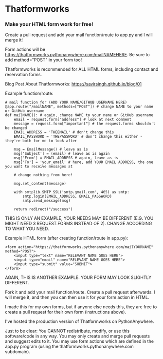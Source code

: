 # Thatformworks
### Make your HTML form work for free!

Create a pull request and add your mail function/route to app.py and I will merge it!

Form actions will be https://thatformworks.pythonanywhere.com/mailNAMEHERE.
Be sure to add method="POST" in your form too!

Thatformworks is recommended for ALL HTML forms, including contact and reservation forms.

Blog Post About Thatformworks: https://savirsingh.github.io/blog/01

Example function/route:
```
# mail function for (ADD YOUR NAME/GITHUB USERNAME HERE)
@app.route("/mailNAME", methods=["POST"]) # change NAME to your name or GitHub username
def mailNAME(): # again, change NAME to your name or GitHub username
    email = request.form["address"] # look at next comment
    message = request.form["important"] # the request.forms shouldn't be changed
    EMAIL_ADDRESS = 'THEEMAIL' # don't change this
    EMAIL_PASSWORD = 'THEPASSWORD' # don't change this either - they're both for me to look after
    
    msg = EmailMessage() # leave as is
    msg['Subject'] = (email) # leave as is again
    msg['From'] = EMAIL_ADDRESS # again, leave as is
    msg['To'] = 'your_email' # here, add YOUR EMAIL ADDRESS, the one you want to receive messages at
    
    # change nothing from here!

    msg.set_content(message)

    with smtplib.SMTP_SSL('smtp.gmail.com', 465) as smtp:
        smtp.login(EMAIL_ADDRESS, EMAIL_PASSWORD)
        smtp.send_message(msg)

    return redirect("/success")
```
THIS IS ONLY AN EXAMPLE, YOUR NEEDS MAY BE DIFFERENT (E.G. YOU MIGHT NEED 3 REQUEST.FORMS INSTEAD OF 2). CHANGE ACCORDING TO WHAT YOU NEED.

Example HTML form (after creating function/route in app.py):
```
<form action="https://thatformworks.pythonanywhere.com/mailYOURNAME" method="POST">
    <input type="text" name="RELEVANT NAME GOES HERE">
    <input type="email" name="RELEVANT NAME GOES HERE">
    <input type="submit" value="SUBMIT">
</form>
```
AGAIN, THIS IS ANOTHER EXAMPLE. YOUR FORM MAY LOOK SLIGHTLY DIFFERENT.

Fork it and add your mail function/route. Create a pull request afterwards. I will merge it, and then you can then use it for your form action in HTML.

I made this for my own forms, but if anyone else needs this, they are free to create a pull request for their own form (instructions above).

I've hosted the production version of Thatformworks on PythonAnywhere.

Just to be clear:
You CANNOT redistribute, modify, or use this software/code in any way. You may only create and merge pull requests and suggest edits to it. You may use form actions which are defined in the app.py program (using the thatformworks.pythonanywhere.com subdomain).
